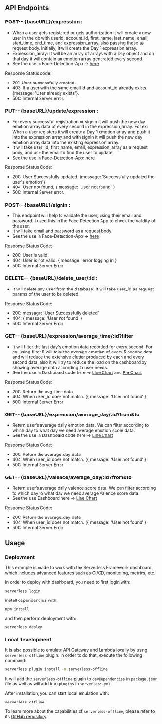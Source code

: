 ## API Endpoints


### POST-- {baseURL}/expression : 

- When a user gets registered or gets authorization it will create a new user in the db with userId, account_id, first_name, last_name, email, start_time, end_time, and expression_array, also passing these as request body. Initially, it will create the Day 1 expression array. 
- Expression_array: It will be an array of arrays with a Day object and on that day it will contain an emotion array generated every second.
- See the use in Face-Detection-App -> [here](https://github.com/ShenpaiSharma/Caring/blob/c18593cb7a4ff0bdb0d0530824df895f392f5f10/caring-app/public/script.js#L69)

Response Status code: 
- 201: User successfully created.
- 403: If a user with the same email id and account_id already exists. {message: 'User already exists'}.
- 500: Internal Server error.

### PUT-- {baseURL}/update/expression :

- For every successful registration or signin it will push the new day emotion array data of every second in the expression_array. For ex: When a user registers it will create a Day 1 emotion array and push it into the expression array and with signin it will push the new day emotion array data into the existing expression array.
- It will take user_id, first_name, email, expression_array as a request body, and use the email to find the user to update.
- See the use in Face-Detection-App: [here](https://github.com/ShenpaiSharma/Caring/blob/c18593cb7a4ff0bdb0d0530824df895f392f5f10/caring-app/public/script.js#L146)

Response Status Code:
- 200: User Successfully updated.  {message: 'Successfully updated the user's emotion'}
- 404: User not found, { message: 'User not found' }
- 500: Internal Server error.

### POST-- {baseURL}/signin :

- This endpoint will help to validate the user, using their email and password. I used this in the Face Detection App to check the validity of the user.
- It will take email and password as a request body. 
- See the use in Face-Detection-App -> [here](https://github.com/ShenpaiSharma/Caring/blob/c18593cb7a4ff0bdb0d0530824df895f392f5f10/caring-app/public/script.js#L107)

Response Status Code: 
- 200: User is valid.
- 404: User is not valid. { message: 'error logging in }
- 500: Internal Server Error

### DELETE-- {baseURL}/delete_user/:id :

- It will delete any user from the database. It will take user_id as request params of the user to be deleted.

Response Status Code: 
- 200: message: 'User Successfully deleted'
- 404: { message: 'User not found' }
- 500: Internal Server Error

### GET-- {baseURL}/expression/average_time/:id?filter

- It will filter the last day's emotion data recorded for every second. For ex: using filter 5 will take the average emotion of every 5 second data and will reduce the extensive clutter produced by each and every second data, also it will try to reduce the load on the dashboard by showing average data according to user needs.
- See the use in Dashboard code here -> [Line Chart](https://github.com/ShenpaiSharma/Caring/blob/c18593cb7a4ff0bdb0d0530824df895f392f5f10/caring-dashboard/src/components/Dashboard/Dashboard.js#L131) and [Pie Chart](https://github.com/ShenpaiSharma/Caring/blob/c18593cb7a4ff0bdb0d0530824df895f392f5f10/caring-dashboard/src/components/Dashboard/Dashboard.js#L75)

Response Status Code: 
- 200: Return the avg_time data
- 404: When user_id does not match. ({ message: 'User not found' }
- 500: Internal Server Error

### GET-- {baseURL}/expression/average_day/:id?from&to

- Return user’s average daily emotion data. We can filter according to which day to what day we need average emotion score data.
- See the use in Dashboard code here -> [Line Chart](https://github.com/ShenpaiSharma/Caring/blob/c18593cb7a4ff0bdb0d0530824df895f392f5f10/caring-dashboard/src/components/Dashboard/Dashboard.js#L229)

Response Status Code: 
- 200: Return the average_day data
- 404: When user_id does not match. ({ message: 'User not found' }
- 500: Internal Server Error

### GET-- {baseURL}/valence/average_day/:id?from&to

- Return user’s average daily valence score data. We can filter according to which day to what day we need average valence score data.
- See the use Dashboard here -> [Line Chart](https://github.com/ShenpaiSharma/Caring/blob/c18593cb7a4ff0bdb0d0530824df895f392f5f10/caring-dashboard/src/components/Dashboard/Dashboard.js#L322)

Response Status Code: 
- 200: Return the average_day data
- 404: When user_id does not match. ({ message: 'User not found' }
- 500: Internal Server Error




## Usage

### Deployment

This example is made to work with the Serverless Framework dashboard, which includes advanced features such as CI/CD, monitoring, metrics, etc.

In order to deploy with dashboard, you need to first login with:

```
serverless login
```

install dependencies with:

```
npm install
```

and then perform deployment with:

```
serverless deploy
```

### Local development

It is also possible to emulate API Gateway and Lambda locally by using `serverless-offline` plugin. In order to do that, execute the following command:

```bash
serverless plugin install -n serverless-offline
```

It will add the `serverless-offline` plugin to `devDependencies` in `package.json` file as well as will add it to `plugins` in `serverless.yml`.

After installation, you can start local emulation with:

```
serverless offline
```

To learn more about the capabilities of `serverless-offline`, please refer to its [GitHub repository](https://github.com/dherault/serverless-offline).
